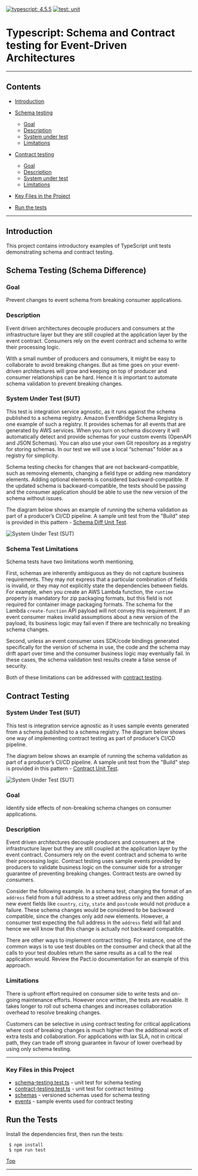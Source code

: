 [![typescript: 4.5.5](https://badgen.net/badge/Built%20With/TypeScript/blue9)](https://badgen.net/badge/Built%20With/TypeScript/blue9)
[![test: unit](https://img.shields.io/badge/Test-Unit-blue)](https://img.shields.io/badge/Test-Unit-blue)

# Typescript: Schema and Contract testing for Event-Driven Architectures

---

## Contents

- [Introduction](#introduction)
- [Schema testing](#schema-testing-schema-difference)
  - [Goal](#goal)
  - [Description](#description)
  - [System under test](#system-under-test-sut)
  - [Limitations](#limitations)
- [Contract testing](#contract-testing)

  - [Goal](#goal-1)
  - [Description](#description-1)
  - [System under test](#system-under-test-sut-1)
  - [Limitations](#limitations-1)

- [Key Files in the Project](#key-files-in-this-project)
- [Run the tests](#run-the-tests)

---

## Introduction

This project contains introductory examples of TypeScript unit tests demonstrating schema and contract testing.

## Schema Testing (Schema Difference)

### Goal

Prevent changes to event schema from breaking consumer applications.

### Description

Event driven architectures decouple producers and consumers at the infrastructure layer but they are still coupled at the application layer by the event contract. Consumers rely on the event contract and schema to write their processing logic.

With a small number of producers and consumers, it might be easy to collaborate to avoid breaking changes. But as time goes on your event-driven architectures will grow and keeping on top of producer and consumer relationships can be hard. Hence it is important to automate schema validation to prevent breaking changes.

### System Under Test (SUT)

This test is integration service agnostic, as it runs against the schema published to a schema registry. Amazon EventBridge Schema Registry is one example of such a registry. It provides schemas for all events that are generated by AWS services. When you turn on schema discovery it will automatically detect and provide schemas for your custom events (OpenAPI and JSON Schemas). You can also use your own Git repository as a registry for storing schemas. In our test we will use a local “schemas” folder as a registry for simplicity.

Schema testing checks for changes that are not backward-compatible, such as removing elements, changing a field type or adding new mandatory elements. Adding optional elements is considered backward-compatible. If the updated schema is backward-compatible, the tests should be passing and the consumer application should be able to use the new version of the schema without issues.

The diagram below shows an example of running the schema validation as part of a producer’s CI/CD pipeline. A sample unit test from the "Build" step is provided in this pattern - [Schema Diff Unit Test](tests/schema-testing.test.ts).

![System Under Test (SUT)](img/schema_testing.png)

### Schema Test Limitations

Schema tests have two limitations worth mentioning. 

First, schemas are inherently ambiguous as they do not capture business requirements. They may not express that a particular combination of fields is invalid, or they may not explicitly state the dependencies between fields. For example, when you create an AWS Lambda function, the `runtime` property is mandatory for zip packaging formats, but this field is not required for container image packaging formats. The schema for the Lambda `create-function` API payload will not convey this requirement. If an event consumer makes invalid assumptions about a new version of the payload, its business logic may fail even if there are technically no breaking schema changes.

Second, unless an event consumer uses SDK/code bindings generated specifically for the version of schema in use, the code and the schema may drift apart over time and the consumer business logic may eventually fail. In these cases, the schema validation test results create a false sense of security.

Both of these limitations can be addressed with [contract testing](#contract-testing).

## Contract Testing

### System Under Test (SUT)

This test is integration service agnostic as it uses sample events generated from a schema published to a schema registry. The diagram below shows one way of implementing contract testing as part of producer’s CI/CD pipeline.

The diagram below shows an example of running the schema validation as part of a producer’s CI/CD pipeline. A sample unit test from the "Build" step is provided in this pattern - [Contract Unit Test](tests/contract-testing.test.ts).

![System Under Test (SUT)](img/contract_testing.png)

### Goal

Identify side effects of non-breaking schema changes on consumer applications.

### Description

Event driven architectures decouple producers and consumers at the infrastructure layer but they are still coupled at the application layer by the event contract. Consumers rely on the event contract and schema to write their processing logic. Contract testing uses sample events provided by producers to validate business logic on the consumer side for a stronger guarantee of preventing breaking changes. Contract tests are owned by consumers. 

Consider the following example. In a schema test, changing the format of an `address` field from a full address to a street address only and then adding new event fields like `country`, `city`, `state` and `postcode` would not produce a failure. These schema changes would be considered to be backward compatible, since the changes only add new elements. However, a consumer test expecting the full address in the `address` field will fail and hence we will know that this change is actually not backward compatible.

There are other ways to implement contract testing. For instance, one of the common ways is to use test doubles on the consumer and check that all the calls to your test doubles return the same results as a call to the real application would. Review the Pact.io documentation for an example of this approach.

### Limitations

There is upfront effort required on consumer side to write tests and on-going maintenance efforts. However once written, the tests are reusable. It takes longer to roll out schema changes and increases collaboration overhead to resolve breaking changes.

Customers can be selective in using contract testing for critical applications where cost of breaking changes is much higher than the additional work of extra tests and collaboration. For applications with lax SLA, not in critical path, they can trade off strong guarantee in favour of lower overhead by using only schema testing.

---

### Key Files in this Project

- [schema-testing.test.ts](tests/schema-testing.test.ts) - unit test for schema testing
- [contract-testing.test.ts](tests/contract-testing.test.ts) - unit test for contract testing
- [schemas](schemas) - versioned schemas used for schema testing
- [events](events) - sample events used for contract testing

## Run the Tests

Install the dependencies first, then run the tests:

```
 $ npm install
 $ npm run test
```

[Top](#contents)

---
